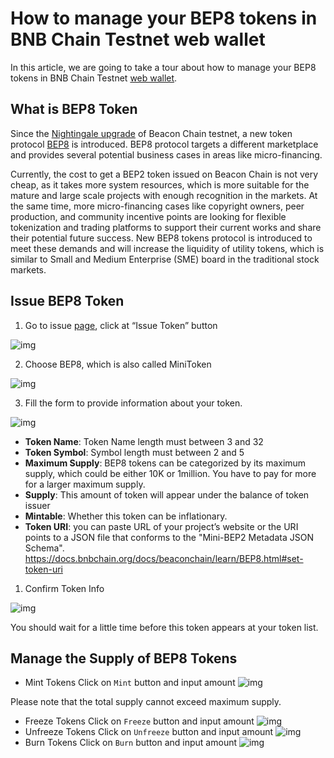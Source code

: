 # How to manage your BEP8 tokens in BNB Chain Testnet web wallet

In this article, we are going to take a tour about how to manage your BEP8 tokens in BNB Chain Testnet [web wallet](https://testnet.binance.org/en/tokens).

## What is BEP8 Token
Since the [Nightingale upgrade](https://community.binance.org/topic/2828) of Beacon Chain  testnet, a new token protocol [BEP8](https://github.com/bnb-chain/BEPs/blob/master/BEP8.md) is introduced. BEP8 protocol targets a different marketplace and provides several potential business cases in areas like micro-financing.

Currently, the cost to get a BEP2 token issued on Beacon Chain is not very cheap, as it takes more system resources, which is more suitable for the mature and large scale projects with enough recognition in the markets.  At the same time, more micro-financing cases like copyright owners, peer production, and community incentive points are looking for flexible tokenization and trading platforms to support their current works and share their potential future success.  New BEP8 tokens protocol is introduced to meet these demands and will increase the liquidity of utility tokens, which is similar to Small and Medium Enterprise (SME) board in the traditional stock markets.

## Issue BEP8 Token

1. Go to issue [page](https://testnet.binance.org/en/tokens), click at “Issue Token” button

![img](https://lh6.googleusercontent.com/oncU08EeRRDZTvp83CurYlE1uh695kGpaNkapFgkTC5cfWJKHkptzmLkx2EKnhRgz9TZFTgyMBUz5GeZUYFskLGlimM7zMkcn-gexTErxryARD9bOjC-FUGytw8UEFo2FgIH3IPW)

2. Choose BEP8, which is also called MiniToken

![img](https://lh4.googleusercontent.com/OwbEzux0-HWV9L0VWPrtBAOvhG-owvQbPfaRhnCzF0fIRQSWzTfQxYVvggdKi624arMDTl_VD6gyEG4b_fLmB6siCmMoQq5mYLb1KXLeMNzp00rE3O4VWwYRhNkpvpsTQnEJGiZy)

3. Fill the form to provide information about your token.

![img](https://lh5.googleusercontent.com/sUI0AaTZ3paH5dxeRm83l5ZAH8VYZ48bibo_P-fGAaMHXsHR0G9_giQ3V5JTwXAEic7LEZOpWrutnj_gTls9wXsOdqzukZGb24gHuqXiLyly_E6K1DdW46gi0VcNARgipzpKug0a)

* **Token Name**: Token Name length must between 3 and 32
* **Token Symbol**: Symbol length must between 2 and 5
* **Maximum Supply**: BEP8 tokens can be categorized by its maximum supply, which could be either 10K or 1million. You have to pay for more for a larger maximum supply.
* **Supply**: This amount of token will appear under the balance of token issuer
* **Mintable**: Whether this token can be inflationary.
* **Token URI**: you can paste URL of your project’s website or the URI points to a JSON file that conforms to the "Mini-BEP2 Metadata JSON Schema". https://docs.bnbchain.org/docs/beaconchain/learn/BEP8.html#set-token-uri

1. Confirm Token Info

![img](https://lh6.googleusercontent.com/fBfSXxquRX2jxQ6yxH-ZWMyFoPbFY-e211kBEBuYvV4EEBajbBP2LeUeG3e_GxZ2BI91dULqDzbovVIJS8ktvZGP5uO-20fKaRkZ2TQqT3OC_dFs9rDxoXiMp0tOd041vlJp4vwR)

You should wait for a little time before this token appears at your token list.

## Manage the Supply of BEP8 Tokens
* Mint Tokens
Click on `Mint` button and input amount
![img](https://lh3.googleusercontent.com/wt4IKUxV2gxzdRQqGiOXA0QN-VoeKqYiqYbifo1EP4P1kR-ucGkv2KCka50loerOGFFErBBFinTZDG6cr5eeEBV0elr3mDdjD9L5Zd4WJTHBgXBhgEzzFMR58dw4LcyKrDhX-Jd7)

Please note that the total supply cannot exceed maximum supply.

* Freeze Tokens
Click on `Freeze` button and input amount
![img](https://lh5.googleusercontent.com/ztXqTJxQ7HWmEUBTOhR1I11k-sVlLlKwCBjanVbNh3CGHdXJH3xU2_AfM0Xgaeq5PqPUVa07yDvmV9DpihGpcipuJr1x2sHC_WZ19K4oaxP4JUXBO3tmhChQMFp2pdSlsXJ2H_eF)
* Unfreeze Tokens
Click on `Unfreeze` button and input amount
![img](https://lh4.googleusercontent.com/MWYG9ONKMGamRt3EZIxxxdP03C4vFOcwk3zL2pBiqFuzDBUNovHGcp5Ypo6FriUX50RAmI_zIroX209jWiFTazS_pHPfNm-vUYMO2fnRTRBA3O1Wn8lkBbzvKrIBhj_y6PnpyzDr)
* Burn Tokens
Click on `Burn` button and input amount
![img](https://lh6.googleusercontent.com/2htVnYFl21yQsYZAzG7zbRdVChbd6PGPhe4sfxnZEnJgCOytNKJ1RuWk1dxxB5JPoPMQuAruvdRx8hbXdffB7lZry3NQ0oGfdjSO2eAfT68WoKI5_3ulPYb_xDcFwKPWMYoBenEo)
